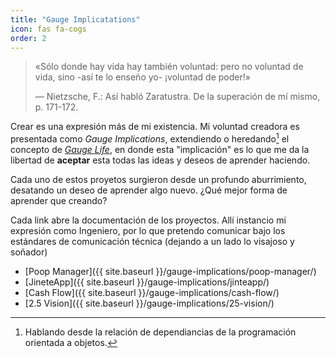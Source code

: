 ```yaml
---
title: "Gauge Implicatations"
icon: fas fa-cogs
order: 2
---
```






> «Sólo donde hay vida hay también voluntad: pero no voluntad de vida, sino -así te lo enseño yo- ¡voluntad de poder!»
>
> — Nietzsche, F.: Así habló Zaratustra. De la superación de mí mismo, p. 171-172.


Crear es una expresión más de mi existencia. Mi voluntad creadora es presentada como *Gauge Implications*, extendiendo o heredando[^1] el concepto de *[Gauge Life]({{site.baseurl}}/about)*, en donde esta "implicación" es lo que me da la libertad de **aceptar** esta todas las ideas y deseos de aprender haciendo.

Cada uno de estos proyetos surgieron desde un profundo aburrimiento, desatando un deseo de aprender algo nuevo. ¿Qué mejor forma de aprender que creando?

Cada link abre la documentación de los proyectos. Allí instancio mi expresión como Ingeniero, por lo que pretendo comunicar bajo los estándares de comunicación técnica (dejando a un lado lo visajoso y soñador)


- [Poop Manager]({{ site.baseurl }}/gauge-implications/poop-manager/)
- [JineteApp]({{ site.baseurl }}/gauge-implications/jinteapp/)
- [Cash Flow]({{ site.baseurl }}/gauge-implications/cash-flow/)
- [2.5 Vision]({{ site.baseurl }}/gauge-implications/25-vision/)

[^1]: Hablando desde la relación de dependiancias de la programación orientada a objetos.